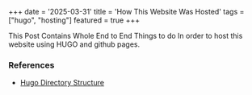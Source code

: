 +++
date = '2025-03-31'
title = 'How This Website Was Hosted'
tags = ["hugo", "hosting"]
featured = true
+++

This Post Contains Whole End to End Things to do In order to host this website using HUGO and github pages.

### References
- [Hugo Directory Structure](https://www.jakewiesler.com/blog/hugo-directory-structure)